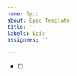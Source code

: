 ```yaml
---
name: Epic
about: Epic Template
title: ''
labels: Epic
assignees: ''

---
```


- [ ] <Link Issue here>

